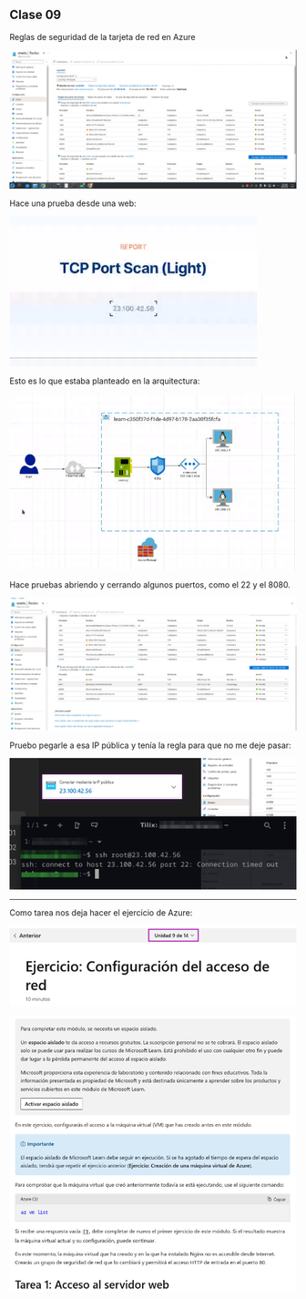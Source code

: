 ## Clase 09

Reglas de seguridad de la tarjeta de red en Azure

![](./224-assets/ppt-62-nube.png)

Hace una prueba desde una web:

![](./224-assets/ppt-63-nube.png)

Esto es lo que estaba planteado en la arquitectura:

![](./224-assets/ppt-65-nube.png)

Hace pruebas abriendo y cerrando algunos puertos, como el 22 y el 8080.

![](./224-assets/ppt-64-nube.png)

Pruebo pegarle a esa IP pública y tenía la regla para que no me deje pasar:

![](./224-assets/ppt-66-nube.png)

---

Como tarea nos deja hacer el ejercicio de Azure:

![](./224-assets/ppt-68-nube.png)

![](./224-assets/ppt-67-nube.png)
